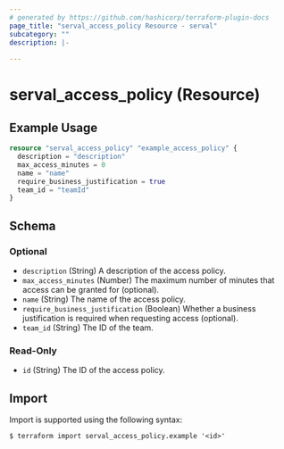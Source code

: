 ```yaml
---
# generated by https://github.com/hashicorp/terraform-plugin-docs
page_title: "serval_access_policy Resource - serval"
subcategory: ""
description: |-
  
---
```


# serval_access_policy (Resource)



## Example Usage

```terraform
resource "serval_access_policy" "example_access_policy" {
  description = "description"
  max_access_minutes = 0
  name = "name"
  require_business_justification = true
  team_id = "teamId"
}
```

<!-- schema generated by tfplugindocs -->
## Schema

### Optional

- `description` (String) A description of the access policy.
- `max_access_minutes` (Number) The maximum number of minutes that access can be granted for (optional).
- `name` (String) The name of the access policy.
- `require_business_justification` (Boolean) Whether a business justification is required when requesting access (optional).
- `team_id` (String) The ID of the team.

### Read-Only

- `id` (String) The ID of the access policy.

## Import

Import is supported using the following syntax:

```shell
$ terraform import serval_access_policy.example '<id>'
```
